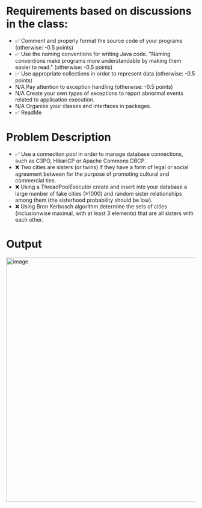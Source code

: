 
# Requirements based on discussions in the class:

- ✅ Comment and properly format the source code of your programs (otherwise: -0.5 points)
- ✅ Use the naming conventions for writing Java code. "Naming conventions make programs more understandable by making them
  easier to read." (otherwise: -0.5 points)
- ✅ Use appropriate collections in order to represent data (otherwise: -0.5 points)
- N/A Pay attention to exception handling (otherwise: -0.5 points)
- N/A Create your own types of exceptions to report abnormal events related to application execution.
- N/A Organize your classes and interfaces in packages.
- ✅ ReadMe

# Problem Description

- ✅ Use a connection pool in order to manage database connections, such as C3PO, HikariCP or Apache Commons DBCP.
- ❌ Two cities are sisters (or twins) if they have a form of legal or social agreement between for the purpose of promoting cultural and commercial ties.
- ❌ Using a ThreadPoolExecutor create and insert into your database a large number of fake cities (≥1000) and random sister relationships among them (the sisterhood probability should be low).
- ❌ Using Bron Kerbosch algorithm determine the sets of cities (inclusionwise maximal, with at least 3 elements) that are all sisters with each other.

# Output
<img width="647" alt="image" src="https://user-images.githubusercontent.com/61457770/165393571-514c8dc9-eeb0-4179-aa07-61764528270a.png">
